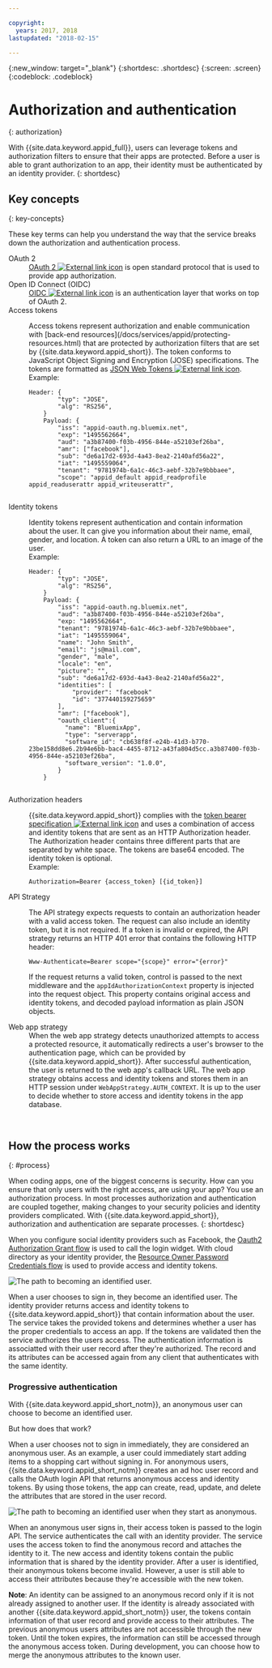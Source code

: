 ```yaml
---

copyright:
  years: 2017, 2018
lastupdated: "2018-02-15"

---
```

{:new_window: target="_blank"}
{:shortdesc: .shortdesc}
{:screen: .screen}
{:codeblock: .codeblock}

# Authorization and authentication
{: authorization}

With {{site.data.keyword.appid_full}}, users can leverage tokens and authorization filters to ensure that their apps are protected. Before a user is able to grant authorization to an app, their identity must be authenticated by an identity provider.
{: shortdesc}


## Key concepts
{: key-concepts}

These key terms can help you understand the way that the service breaks down the authorization and authentication process.

<dl>
  <dt>OAuth 2</dt>
    <dd><a href="https://tools.ietf.org/html/rfc6749" target="_blank">OAuth 2 <img src="../../icons/launch-glyph.svg" alt="External link icon"></a> is open standard protocol that is used to provide app authorization.</dd>
  <dt>Open ID Connect (OIDC)</dt>
    <dd><a href="http://openid.net/developers/specs/" target="_blank">OIDC <img src="../../icons/launch-glyph.svg" alt="External link icon"></a> is an authentication layer that works on top of OAuth 2.</dd>
  <dt>Access tokens</dt>
    <dd><p>Access tokens represent authorization and enable communication with [back-end resources](/docs/services/appid/protecting-resources.html) that are protected by authorization filters that are set by {{site.data.keyword.appid_short}}. The token conforms to JavaScript Object Signing and Encryption (JOSE) specifications. The tokens are formatted as <a href="https://jwt.io/introduction/" target="blank">JSON Web Tokens <img src="../../icons/launch-glyph.svg" alt="External link icon"></a>.</br>
    Example:</p>
    <pre><code>Header: {
        "typ": "JOSE",
        "alg": "RS256",
    }
    Payload: {
        "iss": "appid-oauth.ng.bluemix.net",
        "exp": "1495562664",
        "aud": "a3b87400-f03b-4956-844e-a52103ef26ba",
        "amr": ["facebook"],
        "sub": "de6a17d2-693d-4a43-8ea2-2140afd56a22",
        "iat": "1495559064",
        "tenant": "9781974b-6a1c-46c3-aebf-32b7e9bbbaee",
        "scope": "appid_default appid_readprofile appid_readuserattr appid_writeuserattr",
    </code></pre></dd>
  <dt>Identity tokens</dt>
    <dd><p>Identity tokens represent authentication and contain information about the user. It can give you information about their name, email, gender, and location. A token can also return a URL to an image of the user.</br>
    Example:</p>
    <pre><code>Header: {
        "typ": "JOSE",
        "alg": "RS256",
    }
    Payload: {
        "iss": "appid-oauth.ng.bluemix.net",
        "aud": "a3b87400-f03b-4956-844e-a52103ef26ba",
        "exp: "1495562664",
        "tenant": "9781974b-6a1c-46c3-aebf-32b7e9bbbaee",
        "iat": "1495559064",
        "name": "John Smith",
        "email": "js@mail.com",
        "gender", "male",
        "locale": "en",
        "picture": "<URL-to-photo>",
        "sub": "de6a17d2-693d-4a43-8ea2-2140afd56a22",
        "identities": [
            "provider": "facebook"
            "id": "377440159275659"
        ],
        "amr": ["facebook"],
        "oauth_client":{
          "name": "BluemixApp",
          "type": "serverapp",
          "software_id": "cb638f8f-e24b-41d3-b770-23be158dd8e6.2b94e6bb-bac4-4455-8712-a43fa804d5cc.a3b87400-f03b-4956-844e-a52103ef26ba",
          "software_version": "1.0.0",
        }
    }
    </pre></code></dd>
  <dt>Authorization headers</dt>
    <dd><p>{{site.data.keyword.appid_short}} complies with the <a href="https://tools.ietf.org/html/rfc6750" target="blank">token bearer specification <img src="../../icons/launch-glyph.svg" alt="External link icon"></a> and uses a combination of access and identity tokens that are sent as an HTTP Authorization header. The Authorization header contains three different parts that are separated by white space. The tokens are base64 encoded. The identity token is optional.</br>
    Example:</p>
    <pre><code>Authorization=Bearer {access_token} [{id_token}]</pre></code></dd>
  <dt>API Strategy</dt>
    <dd><p>The API strategy expects requests to contain an authorization header with a valid access token. The request can also include an identity token, but it is not required. If a token is invalid or expired, the API strategy returns an HTTP 401 error that contains the following HTTP header:</p> <pre><code>Www-Authenticate=Bearer scope="{scope}" error="{error}"</code></pre>
    <p>If the request returns a valid token, control is passed to the next middleware and the <code>appIdAuthorizationContext</code> property is injected into the request object. This property contains original access and identity tokens, and decoded payload information as plain JSON objects.</dd>
  <dt>Web app strategy</dt>
    <dd>When the web app strategy detects unauthorized attempts to access a protected resource, it automatically redirects a user's browser to the authentication page, which can be provided by {{site.data.keyword.appid_short}}. After successful authentication, the user is returned to the web app's callback URL. The web app strategy obtains access and identity tokens and stores them in an HTTP session under <code>WebAppStrategy.AUTH_CONTEXT</code>. It is up to the user to decide whether to store access and identity tokens in the app database.</dd>
</dl>

</br>

## How the process works
{: #process}

When coding apps, one of the biggest concerns is security. How can you ensure that only users with the right access, are using your app? You use an authorization process. In most processes authorization and authentication are coupled together, making changes to your security policies and identity providers complicated. With {{site.data.keyword.appid_short}}, authorization and authentication are separate processes.
{: shortdesc}

When you configure social identity providers such as Facebook, the [Oauth2 Authorization Grant flow](https://oauthlib.readthedocs.io/en/stable/oauth2/grants/authcode.html) is used to call the login widget. With cloud directory as your identity provider, the [Resource Owner Password Credentials flow](https://oauthlib.readthedocs.io/en/stable/oauth2/grants/password.html) is used to provide access and identity tokens.

![The path to becoming an identified user.](/images/authenticationtrail.png)

When a user chooses to sign in, they become an identified user. The identity provider returns access and identity tokens to {{site.data.keyword.appid_short}} that contain information about the user. The service takes the provided tokens and determines whether a user has the proper credentials to access an app. If the tokens are validated then the service authorizes the users access. The authentication information is associatted with their user record after they're authorized. The record and its attributes can be accessed again from any client that authenticates with the same identity.

### Progressive authentication

With {{site.data.keyword.appid_short_notm}}, an anonymous user can choose to become an identified user.

But how does that work?

When a user chooses not to sign in immediately, they are considered an anonymous user. As an example, a user could immediately start adding items to a shopping cart without signing in. For anonymous users, {{site.data.keyword.appid_short_notm}} creates an ad hoc user record and calls the OAuth login API that returns anonymous access and identity tokens. By using those tokens, the app can create, read, update, and delete the attributes that are stored in the user record.

![The path to becoming an identified user when they start as anonymous.](/images/anon-authenticationtrail.png)

When an anonymous user signs in, their access token is passed to the login API. The service authenticates the call with an identity provider. The service uses the access token to find the anonymous record and attaches the identity to it. The new access and identity tokens contain the public information that is shared by the identity provider. After a user is identified, their anonymous tokens become invalid. However, a user is still able to access their attributes because they're accessible with the new token.

**Note**: An identity can be assigned to an anonymous record only if it is not already assigned to another user. If the identity is already associated with another {{site.data.keyword.appid_short_notm}} user, the tokens contain information of that user record and provide access to their attributes. The previous anonymous users attributes are not accessible through the new token. Until the token expires, the information can still be accessed through the anonymous access token. During development, you can choose how to merge the anonymous attributes to the known user.
